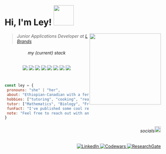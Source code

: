 <h1 align="left"> Hi, I'm Ley! <img src="https://media.giphy.com/media/VoCGK6WKwX1xm/giphy.gif" width="65"></h1>

<img align='right' src="https://media.giphy.com/media/ao9DUiTKH60XS/giphy.gif" width="230">


>  <p><em>Junior Applications Developer at <a href="https://www.lb.com/">L Brands</a></br>
</em></p> 
 

 <h6 align="center">my (current) stack</h6>
 <div align="center">
 <img src="https://img.shields.io/badge/-Java-orange?logo=Java"/>
 <img src="https://img.shields.io/badge/-JavaScript-%23F7DF1C?style=flat-square&logo=javascript&logoColor=000000&labelColor=%23F7DF1C&color=%23FFCE5A"/>
 <img src="https://img.shields.io/badge/-HTML5-%23E44D27?style=flat-square&logo=html5&logoColor=ffffff"/>
 <img src="https://img.shields.io/badge/-CSS3-%231572B6?style=flat-square&logo=css3"/>
 <img src="https://img.shields.io/badge/-Vue.js-%232c3e50?style=flat-square&logo=Vue.js"/>
 <img src="https://img.shields.io/badge/-PostgreSQL-%23336791?logo=postgresql"/>
 <img src="https://img.shields.io/badge/-Git-%23F05032?style=flat-square&logo=git&logoColor=%23ffffff"/>
 <img src="https://img.shields.io/badge/-VSCode-%23007ACC?style=flat-square&logo=visual-studio-code"/>
</div> 
 
<h1> </h1>
 
 ```javascript
 const ley = {
  pronouns: "she" | "her",
  about: "Ethiopian-Canadian with a fervent appreciation for learning new things",
  hobbies: ["tutoring", "cooking", "reading"],
  tutor: ["Mathematics", "Biology", "French", "ESL"],
  funFact: "I've published some cool research on biological rhythms!",
  note: "Feel free to reach out with any questions!"
}

 ```






<div align= "right">

<p>
<h6> socials<img src="https://media.giphy.com/media/llQMjpdCwjdrVGzz1d/source.gif" width="20"/></h6>

</p>

<a href="https://www.linkedin.com/in/leymaan-abdurehman/">
 
<img alt="LinkedIn" src="https://img.shields.io/badge/-LinkedIn-%23336791?logo=LinkedIn">
</a>

<a href="https://www.codewars.com/users/ley_/">
<img alt="Codewars" src="https://img.shields.io/badge/-Codewars-darkred?logo=codewars">
</a>

<a href="https://www.researchgate.net/profile/Leymaan-Abdurehman">
<img alt="ResearchGate" src="https://img.shields.io/badge/-ResearchGate-white?logo=ResearchGate">
</a>

</div>

<!---
leymdurehman/leymdurehman is a ✨ special ✨ repository because its `README.md` (this file) appears on your GitHub profile.
You can click the Preview link to take a look at your changes.
src="https://media.giphy.com/media/vMSV8Kx5zbcJOHFmbv/giphy.gif"
https://media.giphy.com/media/5tfqzU3LJ1UKKfhLLU/giphy.gif
--->
